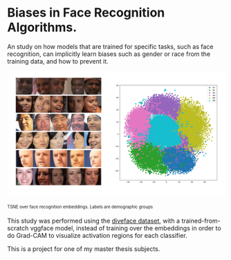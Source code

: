 # Biases in Face Recognition Algorithms.

An study on how models that are trained for specific tasks, such as face recognition, can implicitly learn biases such as gender or race from the training data, and how to prevent it.

![example image](example.png)

<sup><sub>TSNE over face recognition embeddings. Labels are demographic
groups </sup></sub>

This study was performed using the [diveface dataset](https://github.com/BiDAlab/DiveFace), with a trained-from-scratch vggface model, instead of training over the embeddings in order to do Grad-CAM to visualize activation regions for each classifier.

This is a project for one of my master thesis subjects.


